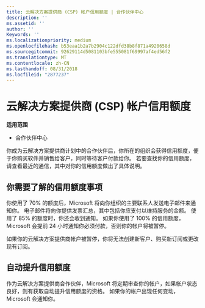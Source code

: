```yaml
---
title: 云解决方案提供商 (CSP) 帐户信用额度 | 合作伙伴中心
description: ''
ms.assetid: ''
author: ''
Keywords: ''
ms.localizationpriority: medium
ms.openlocfilehash: b53eaa1b2a7b2904c122dfd38b8f871a4920658d
ms.sourcegitcommit: 92629114d5081103bfe555081f69997af4ed56f2
ms.translationtype: MT
ms.contentlocale: zh-CN
ms.lasthandoff: 08/31/2018
ms.locfileid: "2877237"
---
```

# <a name="cloud-solution-provider-csp-account-credit-limits"></a>云解决方案提供商 (CSP) 帐户信用额度

**适用范围**

- 合作伙伴中心

你成为云解决方案提供商计划中的合作伙伴后，你所在的组织会获得信用额度，便于你购买软件并销售给客户，同时等待客户付款给你。 若要查找你的信用额度，请查看最近的通信，其中对你的信用额度做出了具体说明。  

## <a name="what-you-need-to-know-about-your-credit-limit"></a>你需要了解的信用额度事项

你使用了 70% 的额度后，Microsoft 将向你组织的主要联系人发送电子邮件来通知你。 电子邮件将向你提供发票汇总，其中包括你应支付以维持服务的金额。 使用了 85% 的额度时，你还会收到通知。 如果你使用了 100% 的信用额度，Microsoft 会提前 24 小时通知你必须付款，否则你的帐户将被暂停。 

如果你的云解决方案提供商帐户被暂停，你将无法创建新客户、购买新订阅或更改现有订阅。

## <a name="automatic-credit-limit-increase"></a>自动提升信用额度

作为云解决方案提供商合作伙伴，Microsoft 将定期审查你的帐户，如果帐户状态良好，则有获取自动提升信用额度的资格。 如果你的帐户出现任何变动，Microsoft 会通知你。 